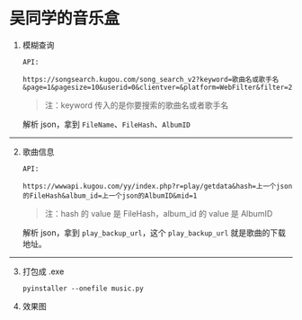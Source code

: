 # 吴同学的音乐盒

1. 模糊查询
   
   ```
   API:
   
   https://songsearch.kugou.com/song_search_v2?keyword=歌曲名或歌手名&page=1&pagesize=10&userid=0&clientver=&platform=WebFilter&filter=2&iscorrection=1&privilege_filter=0
   ```

   > 注：keyword 传入的是你要搜索的歌曲名或者歌手名

   解析 json，拿到 `FileName`、`FileHash`、`AlbumID`

---

2. 歌曲信息
   
   ```
   API:

   https://wwwapi.kugou.com/yy/index.php?r=play/getdata&hash=上一个json的FileHash&album_id=上一个json的AlbumID&mid=1
   ```

   > 注：hash 的 value 是 FileHash，album_id 的 value 是 AlbumID

   解析 json，拿到 `play_backup_url`，这个 `play_backup_url` 就是歌曲的下载地址。

---

3. 打包成 .exe
   ```
   pyinstaller --onefile music.py
   ```

4. 效果图